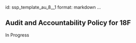 id: ssp_template_au_8__1
format: markdown
...
## Audit and Accountability Policy for 18F

In Progress
